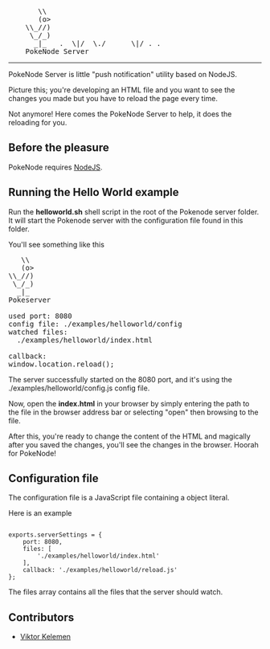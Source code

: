 <pre>
       \\
       (o>
    \\_//)
     \_/_)
      _|_   .  \|/  \./      \|/ . .
    PokeNode Server
</pre>
------------------
PokeNode Server is little "push notification" utility based on NodeJS.

Picture this; you're developing an HTML file and you want to see the changes you made but you have to reload the page every time.

Not anymore! Here comes the PokeNode Server to help, it does the reloading for you.

Before the pleasure
------------
PokeNode requires [NodeJS](http://nodejs.org).


Running the Hello World example
------------
Run the __helloworld.sh__ shell script in the root of the Pokenode server folder. It will start the Pokenode server with the configuration file found in this folder.

You'll see something like this
<pre>
   \\
   (o>
\\_//)
 \_/_)      
  _|_
Pokeserver

used port: 8080
config file: ./examples/helloworld/config
watched files:
  ./examples/helloworld/index.html

callback:
window.location.reload();
</pre>

The server successfully started on the 8080 port, and it's using the ./examples/helloworld/config.js config file.

Now, open the __index.html__ in your browser by simply entering the path to the file in the browser address bar or selecting "open" then browsing to the file.

After this, you're ready to change the content of the HTML and magically after you saved the changes, you'll see the changes in the browser. Hoorah for PokeNode!

Configuration file
------------

The configuration file is a JavaScript file containing a object literal.

Here is an example
<pre><code>
exports.serverSettings = {
    port: 8080,
    files: [
        './examples/helloworld/index.html'
    ],
    callback: './examples/helloworld/reload.js'
};
</code></pre>

The files array contains all the files that the server should watch.

Contributors
------------

* [Viktor Kelemen](http://yikulju.com)